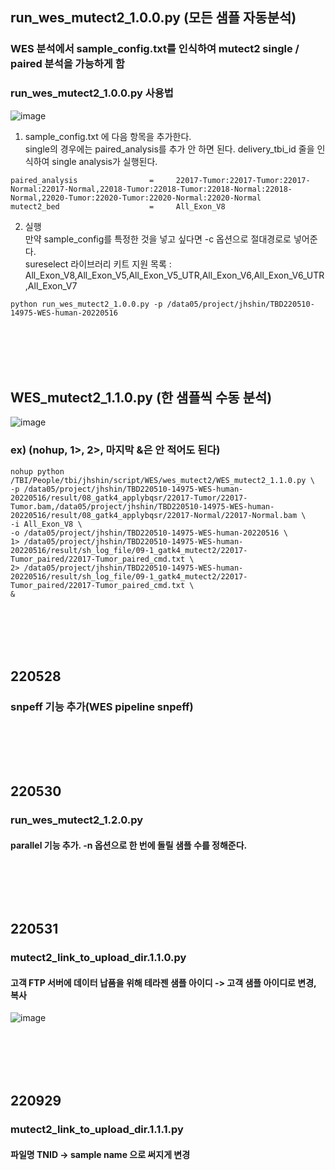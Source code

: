 ## run_wes_mutect2_1.0.0.py (모든 샘플 자동분석)
### WES 분석에서 sample_config.txt를 인식하여 mutect2 single / paired 분석을 가능하게 함

### run_wes_mutect2_1.0.0.py 사용법
![image](https://user-images.githubusercontent.com/62974484/170191686-70a96cb9-fb9f-4438-aa5e-cc085d484d85.png)

1. sample_config.txt 에 다음 항목을 추가한다. <br/>
single의 경우에는 paired_analysis를 추가 안 하면 된다. delivery_tbi_id 줄을 인식하여 single analysis가 실행된다.
```
paired_analysis                =     22017-Tumor:22017-Tumor:22017-Normal:22017-Normal,22018-Tumor:22018-Tumor:22018-Normal:22018-Normal,22020-Tumor:22020-Tumor:22020-Normal:22020-Normal
mutect2_bed                    =     All_Exon_V8
```
2. 실행 <br/>
만약 sample_config를 특정한 것을 넣고 싶다면 -c 옵션으로 절대경로로 넣어준다. <br/>
sureselect 라이브러리 키트 지원 목록 : All_Exon_V8,All_Exon_V5,All_Exon_V5_UTR,All_Exon_V6,All_Exon_V6_UTR,All_Exon_V7
```
python run_wes_mutect2_1.0.0.py -p /data05/project/jhshin/TBD220510-14975-WES-human-20220516
```

### <br/><br/><br/> 
## WES_mutect2_1.1.0.py (한 샘플씩 수동 분석)
![image](https://user-images.githubusercontent.com/62974484/170191979-221682ff-54c2-4b6d-8173-0b849bc20087.png)

### ex) (nohup, 1>, 2>, 마지막 &은 안 적어도 된다)
```
nohup python /TBI/People/tbi/jhshin/script/WES/wes_mutect2/WES_mutect2_1.1.0.py \
-p /data05/project/jhshin/TBD220510-14975-WES-human-20220516/result/08_gatk4_applybqsr/22017-Tumor/22017-Tumor.bam,/data05/project/jhshin/TBD220510-14975-WES-human-20220516/result/08_gatk4_applybqsr/22017-Normal/22017-Normal.bam \
-i All_Exon_V8 \
-o /data05/project/jhshin/TBD220510-14975-WES-human-20220516 \
1> /data05/project/jhshin/TBD220510-14975-WES-human-20220516/result/sh_log_file/09-1_gatk4_mutect2/22017-Tumor_paired/22017-Tumor_paired_cmd.txt \
2> /data05/project/jhshin/TBD220510-14975-WES-human-20220516/result/sh_log_file/09-1_gatk4_mutect2/22017-Tumor_paired/22017-Tumor_paired_cmd.txt \
&
```

### <br/><br/><br/> 

## 220528
### snpeff 기능 추가(WES pipeline snpeff)

### <br/><br/><br/> 

## 220530
### run_wes_mutect2_1.2.0.py
#### parallel 기능 추가. -n 옵션으로 한 번에 돌릴 샘플 수를 정해준다.

### <br/><br/><br/> 

## 220531
### mutect2_link_to_upload_dir.1.1.0.py
#### 고객 FTP 서버에 데이터 납품을 위해 테라젠 샘플 아이디 -> 고객 샘플 아이디로 변경, 복사
![image](https://user-images.githubusercontent.com/62974484/171125321-c7301cb5-3ce3-4a1b-a6c8-50265bc3599b.png)

### <br/><br/><br/> 

## 220929
### mutect2_link_to_upload_dir.1.1.1.py
#### 파일명 TNID -> sample name 으로 써지게 변경

### <br/><br/><br/> 

